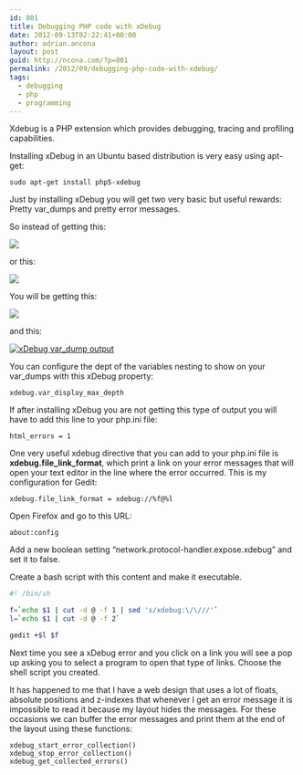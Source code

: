 ```yaml
---
id: 801
title: Debugging PHP code with xDebug
date: 2012-09-13T02:22:41+00:00
author: adrian.ancona
layout: post
guid: http://ncona.com/?p=801
permalink: /2012/09/debugging-php-code-with-xdebug/
tags:
  - debugging
  - php
  - programming
---
```

Xdebug is a PHP extension which provides debugging, tracing and profiling capabilities.

Installing xDebug in an Ubuntu based distribution is very easy using apt-get:

```
sudo apt-get install php5-xdebug
```

Just by installing xDebug you will get two very basic but useful rewards: Pretty var_dumps and pretty error messages.

<!--more-->

So instead of getting this:

[<img src="/images/posts/php_error.png" />](/images/posts/php_error.png)

or this:

[<img src="/images/posts/var_dump.png" />](/images/posts/var_dump.png)

You will be getting this:

[<img src="/images/posts/xdebug_php_error.png" />](/images/posts/xdebug_php_error.png)

and this:

[<img src="/images/posts/xdebug_var_dump.png" alt="xDebug var_dump output" />](/images/posts/xdebug_var_dump.png)

You can configure the dept of the variables nesting to show on your var_dumps with this xDebug property:

```
xdebug.var_display_max_depth
```

If after installing xDebug you are not getting this type of output you will have to add this line to your php.ini file:

```
html_errors = 1
```

One very useful xdebug directive that you can add to your php.ini file is **xdebug.file\_link\_format**, which print a link on your error messages that will open your text editor in the line where the error occurred. This is my configuration for Gedit:

```
xdebug.file_link_format = xdebug://%f@%l
```

Open Firefox and go to this URL:

```
about:config
```

Add a new boolean setting &#8220;network.protocol-handler.expose.xdebug&#8221; and set it to false.

Create a bash script with this content and make it executable.

```sh
#! /bin/sh

f=`echo $1 | cut -d @ -f 1 | sed 's/xdebug:\/\///'`
l=`echo $1 | cut -d @ -f 2`

gedit +$l $f
```

Next time you see a xDebug error and you click on a link you will see a pop up asking you to select a program to open that type of links. Choose the shell script you created.

It has happened to me that I have a web design that uses a lot of floats, absolute positions and z-indexes that whenever I get an error message it is impossible to read it because my layout hides the messages. For these occasions we can buffer the error messages and print them at the end of the layout using these functions:

```
xdebug_start_error_collection()
xdebug_stop_error_collection()
xdebug_get_collected_errors()
```
